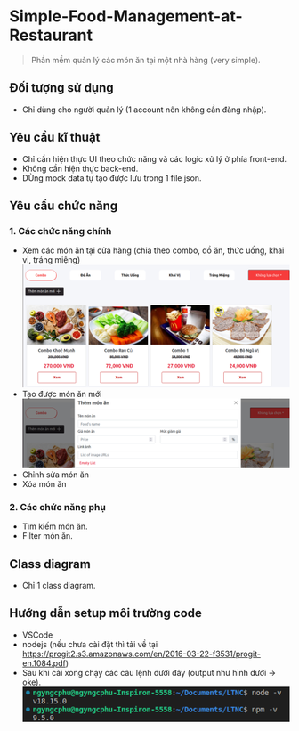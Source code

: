 # Simple-Food-Management-at-Restaurant
> Phần mềm quản lý các món ăn tại một nhà hàng (very simple).
## Đối tượng sử dụng
- Chỉ dùng cho người quản lý (1 account nên không cần đăng nhập).
## Yêu cầu kĩ thuật
- Chỉ cần hiện thực UI theo chức năng và các logic xử lý ở phía front-end.
- Không cần hiện thực back-end.
- DÙng mock data tự tạo được lưu trong 1 file json.
## Yêu cầu chức năng
### 1. Các chức năng chính
- Xem các món ăn tại cửa hàng (chia theo combo, đồ ăn, thức uống, khai vị, tráng miệng)
![view](/img/view.png)
- Tạo được món ăn mới
![add](/img/add.png)
- Chỉnh sửa món ăn
- Xóa món ăn
### 2. Các chức năng phụ
- Tìm kiếm món ăn.
- Filter món ăn.
## Class diagram
- Chỉ 1 class diagram.
## Hướng dẫn setup môi trường code
- VSCode
- nodejs (nếu chưa cài đặt thì tải về tại https://progit2.s3.amazonaws.com/en/2016-03-22-f3531/progit-en.1084.pdf)
- Sau khi cài xong chạy các câu lệnh dưới đây (output như hình dưới -> oke).
![node-npm](/img/node-npm.png)

